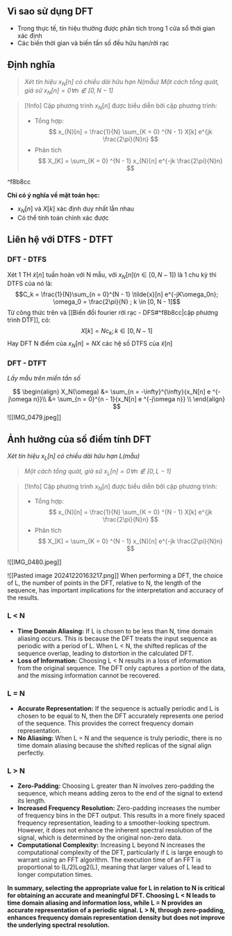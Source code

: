 ## Vì sao sử dụng DFT
- Trong thực tế, tín hiệu thường được phân tích trong 1 cửa sổ thời gian xác định
- Các biến thời gian và biến tần số đều hữu hạn/rời rạc
## Định nghĩa
>*Xét tín hiệu $x_{N}[n]$ có chiều dài hữu hạn $N$(mẫu)*
>*Một cách tổng quát, giả sử $x_{N}[n] = 0 \forall n\notin [0, N - 1]$*

>[!Info]  Cặp phương trình
>$x_N[n]$ được biểu diễn bởi cặp phương trình:
> - Tổng hợp: $$ x_{N}[n] = \frac{1}{N} \sum_{K = 0} ^{N - 1} X[k] e^{jk \frac{2\pi}{N}n} $$
> - Phân tích $$ X_[K] =  \sum_{K = 0} ^{N - 1} x_{N}[n] e^{-jk \frac{2\pi}{N}n} $$

^f8b8cc

**Chỉ có ý nghĩa về mặt toán học:**
- $x_N[n]$ và $X[k]$ xác định duy nhất lẫn nhau
- Có thể tính toán chính xác được
## Liên hệ với DTFS - DTFT
### DFT - DTFS
Xét 1 TH $\tilde{x}[n]$ tuần hoàn với N mẫu, với $x_{N}[n] (n \in [0, N - 1])$ là 1 chu kỳ thì DTFS của nó là:
$$C_k = \frac{1}{N}\sum_{n = 0}^{N - 1} \tilde{x}[n] e^{-jK\omega_0n}; \omega_0 = \frac{2\pi}{N} ; k \in [0, N - 1]$$
Từ công thức trên và [[Biến đổi fourier rời rạc - DFS#^f8b8cc|cặp phương trình DTF]], có:
$$X[k] = N c_k  ;k \in [0, N - 1]$$
Hay DFT N điểm của $x_{N}[n] = NX$ các hệ số DTFS của $\tilde{x}[n]$
### DFT - DTFT
*Lấy mẫu trên miền tần số*

$$
\begin{align}
X_N(\omega) &= \sum_{n = -\infty}^{\infty}{x_N[n] e ^{-j\omega n}}\\
&= \sum_{n = 0}^{n - 1}{x_N[n] e ^{-j\omega n}} \\
\end{align} 
$$
 ![[IMG_0479.jpeg]]
## Ảnh hưởng của số điểm tính DFT

*Xét tín hiệu $x_{L}[n]$ có chiều dài hữu hạn $L$(mẫu)*
>*Một cách tổng quát, giả sử $x_{L}[n] = 0 \forall n\notin [0, L - 1]$*

>[!Info]  Cặp phương trình
>$x_N[n]$ được biểu diễn bởi cặp phương trình:
> - Tổng hợp: $$ x_{N}[n] = \frac{1}{N} \sum_{K = 0} ^{N - 1} X[k] e^{jk \frac{2\pi}{N}n} $$
> - Phân tích $$ X_[K] =  \sum_{K = 0} ^{N - 1} x_{N}[n] e^{-jk \frac{2\pi}{N}n} $$




![[IMG_0480.jpeg]]

![[Pasted image 20241220163217.png]]
When performing a DFT, the choice of L, the number of points in the DFT, relative to N, the length of the sequence, has important implications for the interpretation and accuracy of the results.

### L < N

- **Time Domain Aliasing:** If L is chosen to be less than N, time domain aliasing occurs. This is because the DFT treats the input sequence as periodic with a period of L. When L < N, the shifted replicas of the sequence overlap, leading to distortion in the calculated DFT.
- **Loss of Information:** Choosing L < N results in a loss of information from the original sequence. The DFT only captures a portion of the data, and the missing information cannot be recovered.

### L = N

- **Accurate Representation:** If the sequence is actually periodic and L is chosen to be equal to N, then the DFT accurately represents one period of the sequence. This provides the correct frequency domain representation.
- **No Aliasing:** When L = N and the sequence is truly periodic, there is no time domain aliasing because the shifted replicas of the signal align perfectly.

### L > N

- **Zero-Padding:** Choosing L greater than N involves zero-padding the sequence, which means adding zeros to the end of the signal to extend its length.
- **Increased Frequency Resolution:** Zero-padding increases the number of frequency bins in the DFT output. This results in a more finely spaced frequency representation, leading to a smoother-looking spectrum. However, it does not enhance the inherent spectral resolution of the signal, which is determined by the original non-zero data.
- **Computational Complexity:** Increasing L beyond N increases the computational complexity of the DFT, particularly if L is large enough to warrant using an FFT algorithm. The execution time of an FFT is proportional to (L/2)Log2(L), meaning that larger values of L lead to longer computation times.

**In summary, selecting the appropriate value for L in relation to N is critical for obtaining an accurate and meaningful DFT. Choosing L < N leads to time domain aliasing and information loss, while L = N provides an accurate representation of a periodic signal. L > N, through zero-padding, enhances frequency domain representation density but does not improve the underlying spectral resolution.**